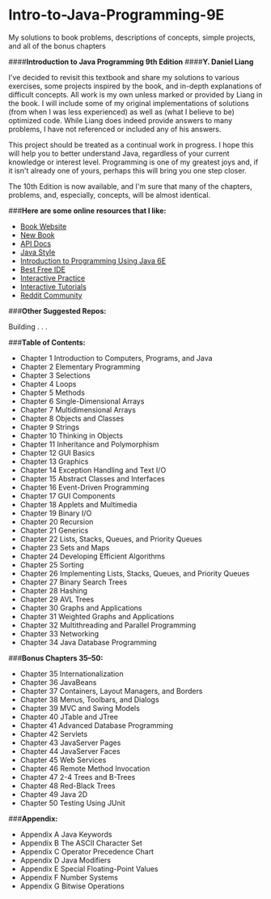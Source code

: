 Intro-to-Java-Programming-9E
============================

My solutions to book problems, descriptions of concepts, simple projects, and all of the bonus chapters


####**Introduction to Java Programming 9th Edition**
####**Y. Daniel Liang**


I've decided to revisit this textbook and share my solutions to various exercises, some projects inspired by the book, and in-depth explanations of difficult concepts. All work is my own unless marked or provided by Liang in the book. I will include some of my original implementations of solutions (from when I was less experienced) as well as (what I believe to be) optimized code. While Liang does indeed provide answers to many problems, I have not referenced or included any of his answers. 

This project should be treated as a continual work in progress. I hope this will help you to better understand Java, regardless of your current knowledge or interest level. Programming is one of my greatest joys and, if it isn't already one of yours, perhaps this will bring you one step closer.

The 10th Edition is now available, and I'm sure that many of the chapters, problems, and, especially, concepts, will be almost identical.

###**Here are some online resources that I like:**

- [Book Website](http://bit.ly/1x8ldY3)
- [New Book](http://amzn.to/1pFMWzv)
- [API Docs](http://bit.ly/1dhrzxG)
- [Java Style](http://bit.ly/1ltYduk)
- [Introduction to Programming Using Java 6E](http://bit.ly/1rRCIsS)
- [Best Free IDE](http://bit.ly/1960oTf)
- [Interactive Practice](http://bit.ly/1jQLwbR)
- [Interactive Tutorials](http://bit.ly/1jBaDRx)
- [Reddit Community](http://bit.ly/1pUBJXz)


###**Other Suggested Repos:**

Building . . .

###**Table of Contents:**

- Chapter 1 Introduction to Computers, Programs, and Java
- Chapter 2 Elementary Programming
- Chapter 3 Selections
- Chapter 4 Loops
- Chapter 5 Methods
- Chapter 6 Single-Dimensional Arrays
- Chapter 7 Multidimensional Arrays
- Chapter 8 Objects and Classes
- Chapter 9 Strings
- Chapter 10 Thinking in Objects
- Chapter 11 Inheritance and Polymorphism
- Chapter 12 GUI Basics
- Chapter 13 Graphics
- Chapter 14 Exception Handling and Text I/O
- Chapter 15 Abstract Classes and Interfaces
- Chapter 16 Event-Driven Programming
- Chapter 17 GUI Components
- Chapter 18 Applets and Multimedia
- Chapter 19 Binary I/O
- Chapter 20 Recursion
- Chapter 21 Generics
- Chapter 22 Lists, Stacks, Queues, and Priority Queues
- Chapter 23 Sets and Maps
- Chapter 24 Developing Efficient Algorithms
- Chapter 25 Sorting
- Chapter 26 Implementing Lists, Stacks, Queues, and Priority Queues
- Chapter 27 Binary Search Trees
- Chapter 28 Hashing
- Chapter 29 AVL Trees
- Chapter 30 Graphs and Applications
- Chapter 31 Weighted Graphs and Applications
- Chapter 32 Multithreading and Parallel Programming
- Chapter 33 Networking
- Chapter 34 Java Database Programming
 
###**Bonus Chapters 35–50:**

- Chapter 35 Internationalization
- Chapter 36 JavaBeans
- Chapter 37 Containers, Layout Managers, and Borders
- Chapter 38 Menus, Toolbars, and Dialogs
- Chapter 39 MVC and Swing Models
- Chapter 40 JTable and JTree
- Chapter 41 Advanced Database Programming
- Chapter 42 Servlets
- Chapter 43 JavaServer Pages
- Chapter 44 JavaServer Faces
- Chapter 45 Web Services
- Chapter 46 Remote Method Invocation
- Chapter 47 2-4 Trees and B-Trees
- Chapter 48 Red-Black Trees
- Chapter 49 Java 2D
- Chapter 50 Testing Using JUnit

###**Appendix:**

- Appendix A Java Keywords
- Appendix B The ASCII Character Set
- Appendix C Operator Precedence Chart
- Appendix D Java Modifiers
- Appendix E Special Floating-Point Values
- Appendix F Number Systems
- Appendix G Bitwise Operations
